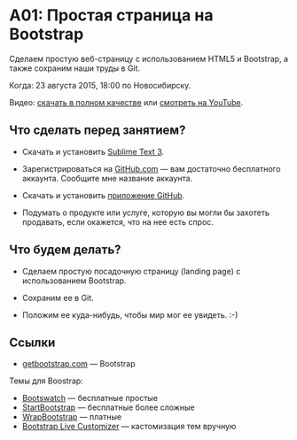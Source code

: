 # A01: Простая страница на Bootstrap

Сделаем простую веб-страницу с использованием HTML5 и Bootstrap, а также сохраним наши труды в Git.

Когда: 23 августа 2015, 18:00 по Новосибирску.

Видео: [скачать в полном качестве](http://media.sunday-school.ru/SundaySchool-01-800p.mp4) или [смотреть на YouTube](http://www.youtube.com/watch?v=vPccLdv3IkU).


## Что сделать перед занятием?

* Скачать и установить [Sublime Text 3](http://www.sublimetext.com/3).

* Зарегистрироваться на [GitHub.com](https://github.com/) — вам достаточно бесплатного аккаунта. Сообщите мне название аккаунта.

* Скачать и установить [приложение GitHub](https://desktop.github.com).

* Подумать о продукте или услуге, которую вы могли бы захотеть продавать, если окажется, что на нее есть спрос.


## Что будем делать?

* Сделаем простую посадочную страницу (landing page) с использованием Bootstrap.

* Сохраним ее в Git.

* Положим ее куда-нибудь, чтобы мир мог ее увидеть. :-)


## Ссылки

* [getbootstrap.com](http://getbootstrap.com/) — Bootstrap

Темы для Boostrap:

* [Bootswatch](http://bootswatch.com/) — бесплатные простые
* [StartBootstrap](http://startbootstrap.com/) — бесплатные более сложные
* [WrapBootstrap](https://wrapbootstrap.com/) — платные
* [Bootstrap Live Customizer](http://bootstrap-live-customizer.com/) — кастомизация тем вручную
